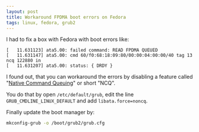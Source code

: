 ```yaml
---
layout: post
title: Workaround FPDMA boot errors on Fedora
tags: linux, fedora, grub2
---
```


I had to fix a box with Fedora with boot errors like:

```
[   11.631123] ata5.00: failed command: READ FPDMA QUEUED
[   11.631147] ata5.00: cmd 60/f0:68:18:09:80/00:00:04:00:00/40 tag 13 ncq 122880 in
[   11.631207] ata5.00: status: { DRDY }
```

I found out, that you can workaround the errors by disabling a feature called "[Native Command Queuing](https://en.wikipedia.org/wiki/Native_Command_Queuing)" or short "NCQ".

You do that by open `/etc/default/grub`, edit the line `GRUB_CMDLINE_LINUX_DEFAULT` and add `libata.force=noncq`.

Finally update the boot manager by:

```bash
mkconfig-grub -o /boot/grub2/grub.cfg
```
